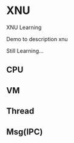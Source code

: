 # XNU
XNU Learning

Demo to description xnu

Still Learning...

## CPU

## VM

## Thread

## Msg(IPC)
